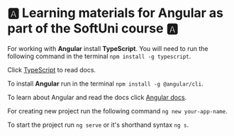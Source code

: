 # :a: Learning materials for Angular as part of the SoftUni course :a:

For working with **Angular** install **TypeScript**. You will need to run the following command in the terminal `npm install -g typescript`.

Click [TypeScript](https://www.typescriptlang.org/docs/home.html) to read docs.

To install **Angular** run in the terminal `npm install -g @angular/cli`. 

To learn about Angular and read the docs click [Angular docs](https://angular.io/docs).

For creating new project run the following command `ng new your-app-name`.

To start the project run `ng serve` or it's shorthand syntax `ng s`.
